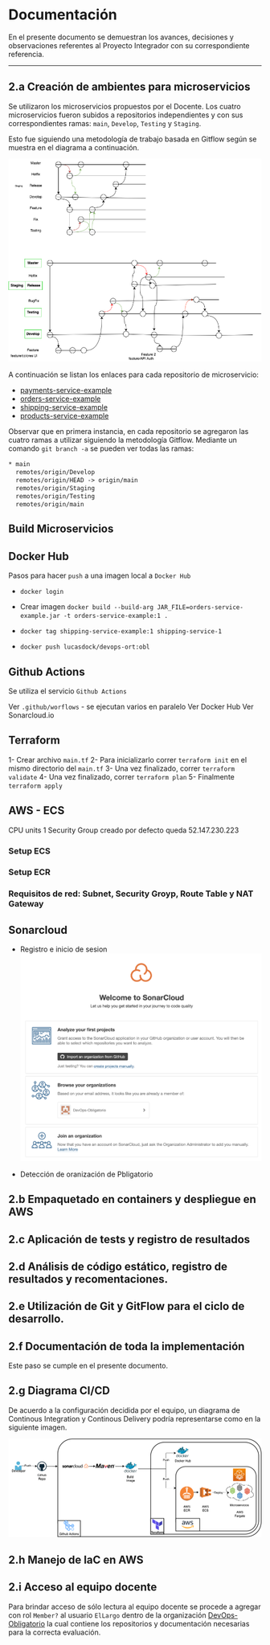 # Documentación

En el presente documento se demuestran los avances, decisiones y observaciones referentes al Proyecto Integrador con su correspondiente referencia.

---

## 2.a Creación de ambientes para microservicios

Se utilizaron los microservicios propuestos por el Docente. Los cuatro microservicios fueron subidos a repositorios independientes y con sus correspondientes ramas: `main`, `Develop`, `Testing` y `Staging`.

Esto fue siguiendo una metodología de trabajo basada en Gitflow según se muestra en el diagrama a continuación.

![](images/diagrams/gitflow_diagram.png)

A continuación se listan los enlaces para cada repositorio de microservicio:

- [payments-service-example][2] 
- [orders-service-example][3]
- [shipping-service-example][4]
- [products-service-example][5]

Observar que en primera instancia, en cada repositorio se agregaron las cuatro ramas a utilizar siguiendo la metodología Gitflow. Mediante un comando `git branch -a` se pueden ver todas las ramas:

```
* main
  remotes/origin/Develop
  remotes/origin/HEAD -> origin/main
  remotes/origin/Staging
  remotes/origin/Testing
  remotes/origin/main
```
## Build Microservicios

## Docker Hub

Pasos para hacer `push` a una imagen local a `Docker Hub`
- `docker login`
- Crear imagen `docker build --build-arg JAR_FILE=orders-service-example.jar -t orders-service-example:1 .`

- `docker tag shipping-service-example:1 shipping-service-1`
- `docker push lucasdock/devops-ort:obl`


## Github Actions

Se utiliza el servicio `Github Actions`

Ver `.github/worflows` - se ejecutan varios en paralelo
Ver Docker Hub
Ver Sonarcloud.io

## Terraform
1- Crear archivo `main.tf`
2- Para inicializarlo correr `terraform init` en el mismo directorio del `main.tf`
3- Una vez finalizado, correr `terraform validate`
4- Una vez finalizado, correr `terraform plan`
5- Finalmente `terraform apply`


## AWS - ECS
CPU units 1
Security Group creado por defecto queda
52.147.230.223

### Setup ECS

### Setup ECR

### Requisitos de red: Subnet, Security Groyp, Route Table y NAT Gateway



## Sonarcloud

- Registro e inicio de sesion
![](images/SonarCloud/1-sonarcloud.png)

- Detección de oranización de Pbligatorio

## 2.b Empaquetado en containers y despliegue en AWS



## 2.c Aplicación de tests y registro de resultados


## 2.d Análisis de código estático, registro de resultados y recomentaciones.

## 2.e Utilización de Git y GitFlow para el ciclo de desarrollo.

## 2.f Documentación de toda la implementación

Este paso se cumple en el presente documento.

## 2.g Diagrama CI/CD

De acuerdo a la configuración decidida por el equipo, un diagrama de Continous Integration y Continous Delivery podría representarse como en la siguiente imagen.

![](images/diagrams/cicd_diagram.png)

## 2.h Manejo de IaC en AWS

## 2.i Acceso al equipo docente

Para brindar acceso de sólo lectura al equipo docente se procede a agregar con rol `Member?` al usuario `ElLargo` dentro de la organización [DevOps-Obligatorio][1] la cual contiene los repositorios y documentación necesarias para la correcta evaluación.


[1]: https://github.com/DevOps-Obligatorio
[2]: https://github.com/DevOps-Obligatorio/payments-service-example
[3]: https://github.com/DevOps-Obligatorio/orders-service-example
[4]: https://github.com/DevOps-Obligatorio/shipping-service-example
[5]:https://github.com/DevOps-Obligatorio/products-service-example